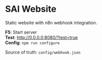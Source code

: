 # SAI Website

Static website with n8n webhook integration.

**F5**: Start server  
**Test**: http://0.0.0.0:8080/?test=true  
**Config**: `npm run configure`

Source of truth: `config/webhook.json`